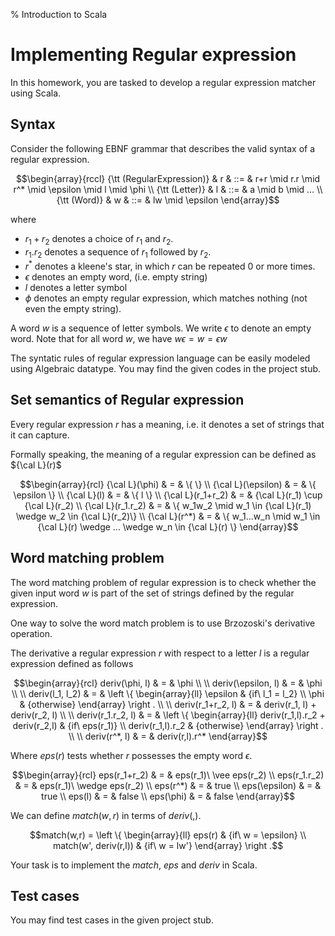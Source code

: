 % Introduction to Scala


# Implementing Regular expression 
In this homework, you are tasked to develop a regular expression matcher using Scala.

## Syntax
Consider the following EBNF grammar that describes the valid syntax of a regular expression.

```math
\begin{array}{rccl} 
{\tt (RegularExpression)} & r & ::= & r+r \mid r.r \mid r^* \mid \epsilon \mid l \mid \phi \\ 
{\tt (Letter)} & l & ::= & a \mid b \mid ... \\ 
{\tt (Word)} & w & ::= & lw \mid \epsilon
\end{array}
```

where 

* $r_1+r_2$ denotes a choice of $r_1$ and $r_2$.
* $r_1.r_2$ denotes a sequence of $r_1$ followed by $r_2$.
* $r^*$ denotes a kleene's star, in which $r$ can be repeated 0 or more times.
* $\epsilon$ denotes an empty word, (i.e. empty string)
* $l$ denotes a letter symbol
* $\phi$ denotes an empty regular expression, which matches nothing (not even the empty string).

A word $w$ is a sequence of letter symbols. We write $\epsilon$ to denote an empty word. Note that for all word $w$, we have $w \epsilon = w = \epsilon w$

The syntatic rules of regular expression language can be easily modeled using Algebraic datatype. You may find the given codes in the project stub.

## Set semantics of Regular expression

Every regular expression $r$ has a meaning, i.e. it denotes a set of strings that it can capture.

Formally speaking, the meaning of a regular expression can be defined as ${\cal L}(r)$

```math
\begin{array}{rcl}
{\cal L}(\phi) & = & \{ \} \\ 
{\cal L}(\epsilon) & = & \{ \epsilon \} \\ 
{\cal L}(l) & = & \{ l \} \\ 
{\cal L}(r_1+r_2) & = & {\cal L}(r_1) \cup {\cal L}(r_2) \\ 
{\cal L}(r_1.r_2) & = & \{ w_1w_2 \mid  w_1 \in {\cal L}(r_1) \wedge w_2 \in {\cal L}(r_2)\} \\ 
{\cal L}(r^*) & = & \{ w_1...w_n \mid w_1 \in {\cal L}(r) \wedge ... \wedge w_n \in {\cal L}(r) \}
\end{array}
```


## Word matching problem

The word matching problem of regular expression is to check whether the given input word $w$ is part of the set of strings defined by the regular expression. 

One way to solve the word match problem is to use Brzozoski's derivative operation.

The derivative a regular expression $r$ with respect to a letter $l$ is a regular expression defined as follows

```math
\begin{array}{rcl}
deriv(\phi, l) & = & \phi \\ \\
deriv(\epsilon, l) & = & \phi \\ \\
deriv(l_1, l_2) & = & \left \{ 
    \begin{array}{ll}
    \epsilon & {if\ l_1 = l_2} \\ 
    \phi & {otherwise}
    \end{array}
    \right . \\ \\
deriv(r_1+r_2, l) & = & deriv(r_1, l) + deriv(r_2, l) \\ \\
deriv(r_1.r_2, l) & = & \left \{
    \begin{array}{ll}
    deriv(r_1,l).r_2 + deriv(r_2,l) & {if\ eps(r_1)} \\
    deriv(r_1,l).r_2 & {otherwise}
    \end{array} \right . \\ \\ 
deriv(r^*, l) & = & deriv(r,l).r^*
\end{array}
```

Where $eps(r)$ tests whether $r$ possesses the empty word $\epsilon$.

```math
\begin{array}{rcl}
eps(r_1+r_2) & = & eps(r_1)\ \vee eps(r_2) \\
eps(r_1.r_2) & = & eps(r_1)\ \wedge eps(r_2) \\ 
eps(r^*) & = & true \\ 
eps(\epsilon) & = & true \\ 
eps(l) & = & false \\ 
eps(\phi) & = & false 
\end{array}
```

We can define $match(w,r)$ in terms of $deriv( , )$. 

```math
match(w,r) = \left \{
    \begin{array}{ll}
    eps(r) & {if\ w = \epsilon} \\ 
    match(w', deriv(r,l)) & {if\ w = lw'}
    \end{array} 
    \right .
```

Your task is to implement the $match$, $eps$ and $deriv$ in Scala.

## Test cases

You may find test cases in the given project stub.
